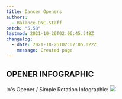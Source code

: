 ```yaml
---
title: Dancer Openers
authors:
  - Balance-DNC-Staff
patch: "5.58"
lastmod: 2021-10-26T02:06:45.548Z
changelog:
  - date: 2021-10-26T02:07:05.022Z
    message: Created page
---
```

## OPENER INFOGRAPHIC

Io's Opener / Simple Rotation Infographic: ![](https://i.imgur.com/Ff7LvIQ.png)